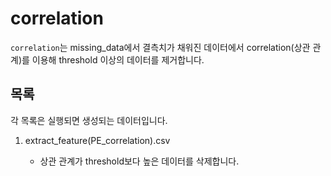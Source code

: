 # correlation

`correlation`는 missing_data에서 결측치가 채워진 데이터에서 correlation(상관 관계)를 이용해 threshold 이상의 데이터를 제거합니다.

## 목록
각 목록은 실행되면 생성되는 데이터입니다.

1. extract_feature(PE_correlation).csv

    - 상관 관계가 threshold보다 높은 데이터를 삭제합니다.